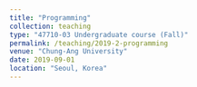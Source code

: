 ```yaml
---
title: "Programming"
collection: teaching
type: "47710-03 Undergraduate course (Fall)"
permalink: /teaching/2019-2-programming
venue: "Chung-Ang University"
date: 2019-09-01
location: "Seoul, Korea"
---
```

